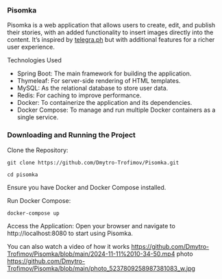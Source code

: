 ### Pisomka
Pisomka is a web application that allows users to create, edit, and publish their stories, with an added functionality to insert images directly into the content. It’s inspired by [telegra.ph](telegra.ph) but with additional features for a richer user experience.

Technologies Used
- Spring Boot: The main framework for building the application.
- Thymeleaf: For server-side rendering of HTML templates.
- MySQL: As the relational database to store user data.
- Redis: For caching to improve performance.
- Docker: To containerize the application and its dependencies.
- Docker Compose: To manage and run multiple Docker containers as a single service.

### Downloading and Running the Project
Clone the Repository:
```
git clone https://github.com/Dmytro-Trofimov/Pisomka.git
```
```
cd pisomka
```

Ensure you have Docker and Docker Compose installed.

Run Docker Compose:
```
docker-compose up
```
Access the Application: Open your browser and navigate to http://localhost:8080 to start using Pisomka.


You can also watch a video of how it works https://github.com/Dmytro-Trofimov/Pisomka/blob/main/2024-11-11%2010-34-50.mp4
photo https://github.com/Dmytro-Trofimov/Pisomka/blob/main/photo_5237809258987381083_w.jpg
